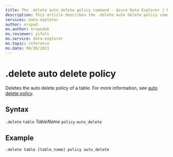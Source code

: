 ```yaml
---
title: The .delete auto delete policy command - Azure Data Explorer | Microsoft Docs
description: This article describes the .delete auto delete policy command in Azure Data Explorer.
services: data-explorer
author: orspod
ms.author: orspodek
ms.reviewer: yifats
ms.service: data-explorer
ms.topic: reference
ms.date: 09/26/2021
---
```

# .delete auto delete policy

Deletes the auto delete policy of a table. For more information, see [auto delete policy](auto-delete-policy.md).

## Syntax

`.delete` `table` *TableName* `policy` `auto_delete`

## Example

```kusto
.delete table [table_name] policy auto_delete
```
